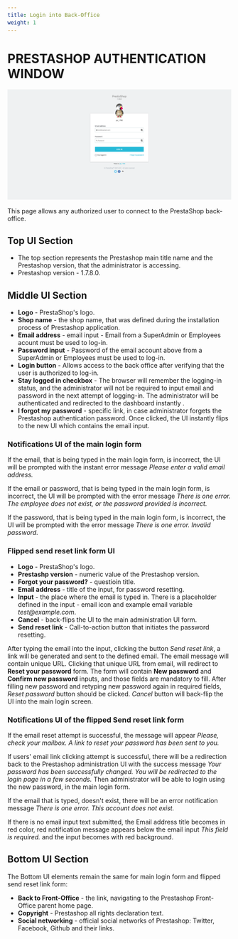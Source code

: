 ```yaml
---
title: Login into Back-Office
weight: 1
---
```

# PRESTASHOP AUTHENTICATION WINDOW

![Login UI](static/login.png)

This page allows any authorized user to connect to the PrestaShop back-office. 

## Top UI Section

- The top section represents the Prestashop main title name and the Prestashop version, that the administrator is accessing.
- Prestashop version - 1.7.8.0.

## Middle UI Section

- **Logo** - PrestaShop's logo.
- **Shop name** - the shop name, that was defined during the installation process of Prestashop application.
- **Email address** - email input - Email from a SuperAdmin or Employees acount must be used to log-in. 
- **Password input** -  Password of the email account above from a SuperAdmin or Employees must be used to log-in. 
- **Login button** - Allows access to the back office after verifying that the user is authorized to log-in.
- **Stay logged in checkbox** - The browser will remember the logging-in status, and the administrator will not be required to input email and password in the next attempt of logging-in. The administrator will be authenticated and redirected to the dashboard instantly .
- **I forgot my password** - specific link, in case administrator forgets the Prestashop authentication password. Once clicked, the UI instantly flips to the new UI which contains the email input. 

### Notifications UI of the main login form

If the email, that is being typed in the main login form, is incorrect, the UI will be prompted with the instant error message _Please enter a valid email address._

If the email or password, that is being typed in the main login form, is incorrect, the UI will be prompted with the error message _There is one error. The employee does not exist, or the password provided is incorrect._

If the password, that is being typed in the main login form, is incorrect, the UI will be prompted with the error message _There is one error. Invalid password._

### Flipped send reset link form UI

- **Logo** - PrestaShop's logo.
- **Prestashp version** - numeric value of the Prestashop version.
- **Forgot your password?** - questioin title.
- **Email address** - title of the input, for password resetting.
- **Input** - the place where the email is typed in. There is a placeholder defined in the input - email icon and example email variable _test@example.com_.
- **Cancel** - back-flips the UI to the main administration UI form.
- **Send reset link** - Call-to-action button that initiates the password resetting.

After typing the email into the input, clicking the button _Send reset link_, a link will be generated and sent to the defined email. The email message will contain unique URL. Clicking that unique URL from email, will redirect to **Reset your password** form. The form will contain **New password** and **Confirm new password** inputs, and those fields are mandatory to fill. After filling new password and retyping new password again in required fields, _Reset password_ button should be clicked. _Cancel_ button will back-flip the UI into the main login screen.

### Notifications UI of the flipped Send reset link form

If the email reset attempt is successful, the message will appear _Please, check your mailbox. A link to reset your password has been sent to you._

If users' email link clicking attempt is successful, there will be a redirection back to the Prestashop administration UI with the success message _Your password has been successfully changed. You will be redirected to the login page in a few seconds._ Then administrator will be able to login using the new password, in the main login form.

If the email that is typed, doesn't exist, there will be an error notification message _There is one error. This account does not exist._ 

If there is no email input text submitted, the Email address title becomes in red color, red notification message appears below the email input _This field is required._ and the input becomes with red background. 

## Bottom UI Section 

The Bottom UI elements remain the same for main login form and flipped send reset link form:

- **Back to Front-Office** - the link, navigating to the Prestashop Front-Office parent home page.
- **Copyright** - Prestashop all rights declaration text.
- **Social networking** - official social networks of Prestashop: Twitter, Facebook, Github and their links.
